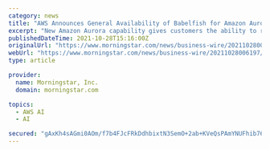 ```yaml
---
category: news
title: "AWS Announces General Availability of Babelfish for Amazon Aurora PostgreSQL"
excerpt: "New Amazon Aurora capability gives customers the ability to run applications written for Microsoft SQL Server directly on Amazon Aurora with little to no code changes New open-source Babelfish for PostgreSQL makes it easier for more organizations to run Microsoft SQL Server on PostgreSQL under the permissive Apache 2."
publishedDateTime: 2021-10-28T15:16:00Z
originalUrl: "https://www.morningstar.com/news/business-wire/20211028006197/aws-announces-general-availability-of-babelfish-for-amazon-aurora-postgresql"
webUrl: "https://www.morningstar.com/news/business-wire/20211028006197/aws-announces-general-availability-of-babelfish-for-amazon-aurora-postgresql"
type: article

provider:
  name: Morningstar, Inc.
  domain: morningstar.com

topics:
  - AWS AI
  - AI

secured: "gAxKh4sAGmi0AOm/f7b4FJcFRkDdhbixtN3SemO+2ab+KVeQsPAmYNUFhib760ILg6ZTlFXLaaypnPzNw7KQdzUIvip9UWl4iC0+416MaiPgSJvQ3q3mapKKaevOgIoWay3UziP0n4OsrrApkvQRo6K+h50Iv0DfnG3U4+1KW8K4KMNPjvphjbZxNen/pq/EerpOaxovHiW4fxb4InxTnDdNcczxYrUGbHRr26+fcUD/ZugE22YgidRBnOetdMWUPu8t8evWbR5oSIISlwprelLQcgKjv6iG+JnmPxCZwL7eJ+RRByUmi24kaIOLSqXeCH5a9y2ABqyt+TLJQTU0thAQEtkGEURHpq7nFtikn8Q=;SoAC8voXS/ZtsiF7nmY+rw=="
---
```


